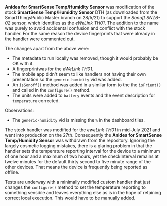 **Anidea for SmartSense Temp/Humidity Sensor** was modification of the stock **SmartSense Temp/Humidity Sensor** DTH (as downloaded from the SmartThingsPublic Master
branch on 28/5/21) to support the *Sonoff SNZB-02* sensor, which identifies as the *eWeLink TH01*. The addition to the name was purely to avoid accidental confusion and conflict with the stock handler. For the same reason the device fingerprints that were already in the handler were commented out.

The changes apart from the above were:

* The metadata to run locally was removed, though it would probably be OK with it.
* A fingerprintwas for the *eWeLink TH01*.
* The mobile app didn't seem to like handlers not having their own presentation so the `generic-humidity` vid was added.
* An `isSonoff()` method was added in a similar form to the the `isFrient()` and called in the `configure()` method.
* The units were added to `battery` events and the event description for `temperature` corrected.

Observations:

* The `generic-humidity` vid is missing the `%` in the dashboard tiles.

The stock handler was modified for the *eweLink TH01* in mid-July 2021 and went into production on the 27th. Consequently the **Anidea for SmartSense Temp/Humidity Sensor** was
withdrawn from the repository. Ignoring the largely cosmetic logging mistakes, there is a glaring problem in that the handler sets the temperature reporting interval for the
device to a minimum of one hour and a maximum of two hours, yet the checkInterval remains at twelve minutes for the default thirty second to five minute range of the other
devices. That means the device is frequently being reported as offline.

Tests are underway with a minimally modified custom handler that just changes the `configure()` method to set the temperature reporting to something sensible and leaves
everything else as is in the hope of retaining correct local execution. This would have to be manually added.
